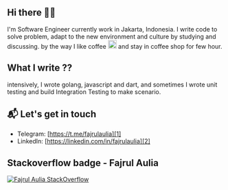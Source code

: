 ## Hi there 👋🏻

I'm Software Engineer currently work in Jakarta, Indonesia. I write code to solve problem, adapt to the new environment and culture by studying and discussing. by the way I like coffee <img class="emoji" alt="coffee" height="20" width="20" src="https://github.githubassets.com/images/icons/emoji/unicode/2615.png"> and stay in coffee shop for few hour.

## What I write ??
intensively, I wrote golang, javascript and dart, and sometimes I wrote unit testing and build Integration Testing to make scenario.

## 📬 Let's get in touch
- Telegram: [https://t.me/fajrulaulia][1]
- LinkedIn: [https://linkedin.com/in/fajrulaulia][2]

[1]: https://t.me/fajrulaulia
[2]: https://linkedin.com/in/fajrulaulia


## Stackoverflow badge - Fajrul Aulia
[![Fajrul Aulia StackOverflow](https://github-readme-stackoverflow.vercel.app/?userID=6769364&theme=dark)](https://stackoverflow.com/users/6769364/fajrul-a)
